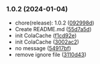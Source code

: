 ## <small>1.0.2 (2024-01-04)</small>

* chore(release): 1.0.2 ([092998d](https://github.com/odinGitGmail/AutoCreateChangelog/commit/092998d))
* Create README.md ([55d7a5d](https://github.com/odinGitGmail/AutoCreateChangelog/commit/55d7a5d))
* init ColaCache ([f1cd92e](https://github.com/odinGitGmail/AutoCreateChangelog/commit/f1cd92e))
* init ColaCache ([3002ac2](https://github.com/odinGitGmail/AutoCreateChangelog/commit/3002ac2))
* no message ([54917bf](https://github.com/odinGitGmail/AutoCreateChangelog/commit/54917bf))
* remove ignore file ([3110d43](https://github.com/odinGitGmail/AutoCreateChangelog/commit/3110d43))



